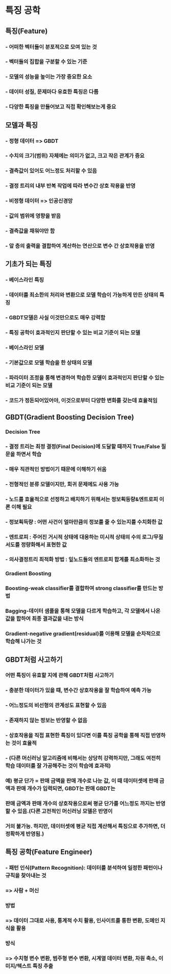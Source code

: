 # 특징 공학
## 특징(Feature)
### - 어떠한 벡터들이 분포적으로 모여 있는 것
### - 벡터들의 집합을 구분할 수 있는 기준
### - 모델의 성능을 높이는 가장 중요한 요소
### - 데이터 성질, 문제마다 유효한 특징은 다름
### - 다양한 특징을 만들어보고 직접 확인해보는게 중요

## 모델과 특징
### - 정형 데이터 => GBDT
### - 수치의 크기(범위) 자체에는 의미가 없고, 크고 작은 관계가 중요
### - 결측값이 있어도 어느정도 처리할 수 있음
### - 결정 트리의 내부 반복 작업에 따라 변수간 상호 작용을 반영

### - 비정형 데이터 => 인공신경망
### - 값의 범위에 영향을 받음
### - 결측값을 채워야만 함
### - 앞 층의 출력을 결합하여 계산하는 연산으로 변수 간 상호작용을 반영

## 기초가 되는 특징
### - 베이스라인 특징
### - 데이터를 최소한의 처리와 변환으로 모델 학습이 가능하게 만든 상태의 특징
### - GBDT모델은 사실 이것만으로도 매우 강력함
### - 특징 공학이 효과적인지 판단할 수 있는 비교 기준이 되는 모델

### - 베이스라인 모델
### - 기본값으로 모델 학습을 한 상태의 모델
### - 파라미터 조정을 통해 변경하여 학습한 모델이 효과적인지 판단할 수 있는 비교 기준이 되는 모델
### - 코드가 정돈되어있어야, 이것으로부터 다양한 변화를 갖는데 효율적임

## GBDT(Gradient Boosting Decision Tree)

### Decision Tree
### - 결정 트리는 최정 결정(Final Decision)에 도달할 때까지 True/False 질문을 하면서 학습
### - 매우 직관적인 방법이기 때문에 이해하기 쉬움
### - 전형적인 분류 모델이지만, 회귀 문제에도 사용 가능
### - 노드를 효율적으로 선정하고 배치하기 위해서는 정보획등량&엔트로피 이론 이해 필요

### - 정보획득량 : 어떤 사건이 얼마만큼의 정보를 줄 수 있는지를 수치화한 값
### - 엔트로피 : 주어진 거시적 상태에 대응하는 미시적 상태의 수의 로그/무질서도를 정량화해서 표현한 값
### - 의사결정트리 최적화 방법 : 잎노드들의 엔트로피 합계를 최소화하는 것

### Gradient Boosting
### Boosting-weak classifier를 결합하여 strong classifier를 만드는 방법
### Bagging-데이터 샘플을 통해 모델을 다르게 학습하고, 각 모델에서 나온 값을 합하여 최종 결과값을 내는 방식
### Gradient-negative gradient(residual)를 이용해 모델을 순차적으로 학습해 나가는 것

## GBDT처럼 사고하기
### 어떤 특징이 유효할 지에 관해 GBDT처럼 사고하기
### - 충분한 데이터가 있을 떄, 변수간 상호작용을 잘 학습하여 예측 가능
### - 어느정도의 비선형의 관계성도 표현할 수 있음
### - 존재하지 않는 정보는 반영할 수 없음
### - 상호작용을 직접 표현한 특징이 있다면 이를 특징 공학을 통해 직접 반영하는  것이 효율적
### - (다른 머신러닝 알고리즘에 비해서는 상당히 강력하지만, 그래도 여전히 학습 데이터를 잘 가공해주는 것이 학습에 효과적)
### 예) 평균 단가 = 판매 금액을 판매 개수로 나눈 값, 이 때 데이터셋에 판매 금액과 판매 개수가 입력되면, GBDT는 판매 GBDT는 
### 판매 금액과 판매 개수의 상호작용으로써 평균 단가를 어느정도 까지는 반영할 수 있음.(다른 고전적인 머신러닝 모델은 반영이 
### 거의 불가능. 하지만, 데이터셋에 평균 직접 계산해서 특징으로 추가하면, 더 정확하게 반영됨.)

## 특징 공학(Feature Engineer)
### - 패턴 인식(Pattern Recognition): 데이터를 분석하여 일정한 패턴이나 규칙을 찾아내는 것
### => 사람 + 머신
### 방법
### => 데이터 그대로 사용, 통계적 수치 활용, 인사이트를 통한 변환, 도메인 지식을 활용
### 방식
### => 수치형 변수 변환, 범주형 변수 변환, 시계열 데이터 변환, 차원 축소, 이미지/텍스트 특징 추출




